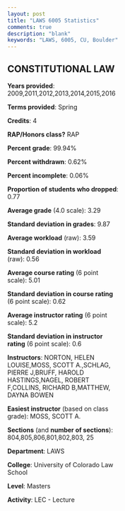```yaml
---
layout: post
title: "LAWS 6005 Statistics"
comments: true
description: "blank"
keywords: "LAWS, 6005, CU, Boulder"
--- 
```

<head>
<script src="https://ajax.googleapis.com/ajax/libs/jquery/2.1.3/jquery.min.js"></script>
<script src="https://dl.dropboxusercontent.com/s/pc42nxpaw1ea4o9/highcharts.js?dl=0"></script>
<!-- <script src="../assets/js/highcharts.js"></script> -->
<style type="text/css">@font-face {
	font-family: "Bebas Neue";
	src: url(https://www.filehosting.org/file/details/544349/BebasNeue%20Regular.otf) format("opentype");
	}
	h1.Bebas { 
		font-family: "Bebas Neue", Verdana, Tahoma;
	}
</style>
</head>
<body>
	<div id="container" style="float: right; width: 45%; height: 88%; margin-left: 2.5%; margin-right: 2.5%;"></div>
	<script language="JavaScript">
		$(document).ready(function() {
		var chart = {type: 'column'};
		var title = {text: 'Grade Distribution'};
		var xAxis = {categories: ['A','B','C','D','F'],crosshair: true};
		var yAxis = {min: 0,title: {text: 'Percentage'}};
		var tooltip = {headerFormat: '<center><b><span style="font-size:20px">{point.key}</span></b></center>',
		               pointFormat: '<td style="padding:0"><b>{point.y:.1f}%</b></td>',
		               footerFormat: '</table>',shared: true,useHTML: true};
		var plotOptions = {column: {pointPadding: 0.0,borderWidth: 0}};  
		var credits = {enabled: false};var series= [{name: 'Percent',data: [36.01,57.6,5.87,0.26,0.26,]}];
		var json = {};
		json.chart = chart;
		json.title = title;
		json.tooltip = tooltip;
		json.xAxis = xAxis;
		json.yAxis = yAxis;  
		json.series = series;
		json.plotOptions = plotOptions;  
		json.credits = credits;
		$('#container').highcharts(json);
	});
	</script>
</body>
			   
## CONSTITUTIONAL LAW

**Years provided**: 2009,2011,2012,2013,2014,2015,2016

**Terms provided**: Spring

**Credits**: 4

**RAP/Honors class?** RAP

**Percent grade**: 99.94%

**Percent withdrawn**: 0.62%

**Percent incomplete**: 0.06%

**Proportion of students who dropped**: 0.77

**Average grade** (4.0 scale): 3.29

**Standard deviation in grades**: 9.87

**Average workload** (raw): 3.59

**Standard deviation in workload** (raw): 0.56

**Average course rating** (6 point scale): 5.01

**Standard deviation in course rating** (6 point scale): 0.62

**Average instructor rating** (6 point scale): 5.2

**Standard deviation in instructor rating** (6 point scale): 0.6

**Instructors**: NORTON, HELEN LOUISE,MOSS, SCOTT A.,SCHLAG, PIERRE J,BRUFF, HAROLD HASTINGS,NAGEL, ROBERT F,COLLINS, RICHARD B,MATTHEW, DAYNA BOWEN

**Easiest instructor** (based on class grade): MOSS, SCOTT A.

**Sections** (and **number of sections**): 804,805,806,801,802,803, 25

**Department**: LAWS

**College**: University of Colorado Law School

**Level**: Masters

**Activity**: LEC - Lecture